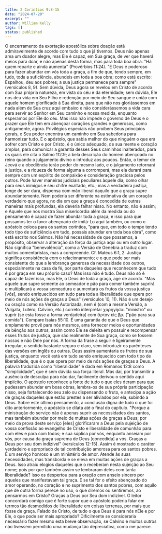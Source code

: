 ```yaml
---
title: 2 Coríntios 9:8-15
date: "2024-07-20"
excerpt: ""
author: William Kelly
tags: []
status: published
---
```


O encerramento da exortação apostólica sobre doação está admiravelmente
de acordo com tudo o que já tivemos. Deus não apenas ama um doador
alegre, mas Ele é capaz, em Sua graça, de ver que haverá meios para
doar, e não apenas desta forma, mas para toda boa obra. \"Há quem
reparte e ainda aumenta\" (Provérbios 11:24). \"E Deus é poderoso para
fazer abundar em vós toda a graça, a fim de que, tendo sempre, em tudo,
toda a suficiência, abundeis em toda a boa obra; como está escrito:
Espalhou, deu aos pobres; a sua justiça permanece para sempre\"
(versículos 8, 9). Sem dúvida, Deus agora se revelou em Cristo de acordo
com Sua própria natureza, em vista do céu e da eternidade; sem dúvida,
Ele nos deu vida em Seu Filho e redenção por meio de Seu sangue e união
com aquele homem glorificado à Sua direita, para que não nos
gloriássemos em nada além de Sua cruz aqui embaixo e não considerássemos
a vida cara para servir ao Senhor em Seu caminho e nossa medida,
enquanto esperamos por Ele do céu. Mas isso não impede o governo de Deus
e o prazer que Ele tem em abençoar corações grandes e generosos, como
antigamente, agora. Privilégios especiais não proíbem Seus princípios
gerais, e Seu poder encontra um caminho em Sua sabedoria para harmonizar
tudo. E o apóstolo, que sabia melhor do que ninguém o que era sofrer com
Cristo e por Cristo, é o único adequado, de sua mente e coração amplos,
para comunicar a garantia desses Seus caminhos inalterados, para os
quais ele cita o Salmo 112:9; a bela descrição do homem abençoado no
reino quando o julgamento divino o introduz aos poucos. Então, o temor
de Jeová e a obediência terão poder do mesmo lado, e o julgamento
retornará à justiça, e a riqueza de forma alguma a corromperá, mas ela
durará para sempre com um espírito de compaixão e consideração graciosa
pelos outros. Pode haver maneiras judiciais peculiares àquele dia, como
olhar para seus inimigos e seu chifre exaltado, etc.; mas a verdadeira
justiça, longe de ser dura, dispensa com mão liberal daquilo que a graça
supre abundantemente. Nem poderia ser diferente na estimativa de um
coração verdadeiro que agora, no dia em que a graça é concedida de
outras maneiras mais profundas, ela deveria falhar nisso. No entanto,
não é assim; e Aquele que nos mostra Sua misericórdia além da medida ou
do pensamento é capaz de fazer abundar toda a graça, e isso para que
possamos ter o favor abençoado de imitá-Lo aqui também, ou como o
apóstolo coloca para os santos coríntios, \"para que, em todo o tempo
tendo todo tipo de suficiência em tudo, possais abundar em toda boa
obra\", como está escrito nos Salmos. Não há necessidade de que
possamos, a propósito, observar a alteração da força da justiça aqui ou
em outro lugar. Não significa \"benevolência\", como a Versão de Genebra
a traduz com muitos comentaristas, mas a compreende. Cf. Mateus 6:1, 2.
Justiça significa consistência com o relacionamento; e o que pode ser
mais consistente do que a lembrança generosa da necessidade dos outros,
especialmente na casa da fé, por parte daqueles que reconhecem que tudo
é por graça em seu próprio caso? Mas isso não é tudo. Deus não só é
capaz de fazer isso, mas Ele, o Deus de toda a graça, age de acordo.
\"Mas aquele que supre semente ao semeador e pão para comer também
suprirá e multiplicará a vossa semeadura e aumentará os frutos da vossa
justiça \[vós\], sendo enriquecidos em tudo para toda a liberalidade que
opera por meio de nós ações de graças a Deus\" (versículos 10, 11). Não
é um desejo ou oração como na Versão Autorizada, nem é (com a mesma
Versão, a Vulgata, Lutero, Calvino, etc.) correto interpretar χορηγήσαι
\"ministro\" ou suprir (se esta fosse a forma verdadeira) com ἄρτον εὶς
βρ. (\"pão para sua comida\"). Compare Isaías 55:10. É uma garantia de
que o Deus que amplamente provê para nós mesmos, ama fornecer meios e
oportunidades de bênção aos outros, assim como Ele se deleita em possuir
e recompensar esses frutos de justiça, que são realmente de Sua graça,
como se fossem nossos e não Dele por nós. A forma da frase a seguir é
ligeiramente irregular, o sentido bastante seguro e claro, sem
introduzir os parênteses das versões em inglês ou outras. Deus assim
aumentaria os frutos de sua justiça, enquanto você está em tudo sendo
enriquecido com todo tipo de liberalidade, que é o que opera por meio de
nós ações de graças a Deus. A palavra traduzida como \"liberalidade\" é
dada em Romanos 12:8 como \"simplicidade\", que é sem dúvida sua força
literal. Mas daí, por transmitir a ausência de desculpa para não dar,
facilmente derivou o sentido aqui implícito. O apóstolo reconhece a
fonte de tudo o que eles deram para que pudessem abundar em boas obras,
lembra-os de sua própria participação nisso, seja fortalecendo seu zelo
ou dispensando o fruto, e antecipa a ação de graças daqueles que estão
prestes a ser aliviados por ela, subindo a Deus. Sobre este último
pensamento, a conclusão digna de tudo o que foi dito anteriormente, o
apóstolo se dilata até o final do capítulo. \"Porque a ministração do
serviço não é apenas suprir as necessidades dos santos, mas também
abundar por meio de muitas ações de graças a Deus; por meio da prova
deste serviço \[eles\] glorificaram a Deus pela sujeição de vossa
confissão ao evangelho de Cristo e liberalidade de comunhão para com
eles e para com todos; e sua súplica por vós, enquanto anseiam por vós,
por causa da graça suprema de Deus \[concedida\] a vós. Graças a Deus
por seu dom indizível\" (versículos 12-15). Assim é mostrado o caráter
verdadeiro e apropriado de tal contribuição amorosa para os santos
pobres. É um serviço honroso e um ministério de amor. Atende às suas
necessidades, mas transborda e se eleva em muitas ações de graças a
Deus. Isso atraiu elogios daqueles que o receberam nesta sujeição ao Seu
nome; pois por que também assim se lembraram deles com tanta
liberalidade? Isso os despertou para a oração com anseio sincero por
aqueles que manifestavam tal graça. E se tal for o efeito abençoado do
amor operando, no coração e no suprimento dos santos pobres, com aquilo
que de outra forma perece no uso, o que diremos ou sentiremos, ao
pensarmos em Cristo? Graças a Deus por Seu dom indizível. O leitor
concordará comigo que é forte supor que o apóstolo poderia falar em
termos tão desmedidos de liberalidade em coisas terrenas, por mais que
fosse de graça. Falado de Cristo, de tudo o que Deus é para nós nEle e
por Ele, o que pode ser mais apropriado? Dificilmente se consideraria
necessário fazer mesmo esta breve observação, se Calvino e muitos outros
não tivessem permitido uma mudança tão depreciativa, como me parece.
